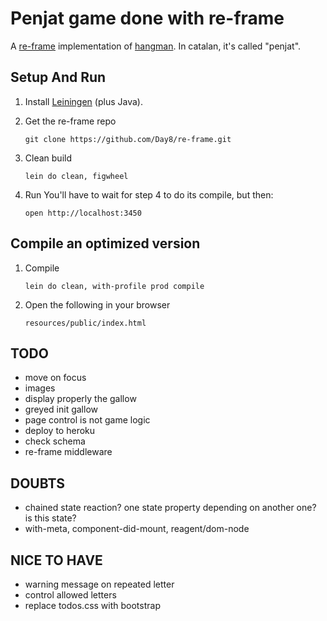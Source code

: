 # Penjat game done with re-frame

A [re-frame](https://github.com/Day8/re-frame) implementation of [hangman](https://en.wikipedia.org/wiki/Hangman_(game)). In catalan, it's called "penjat".


## Setup And Run

1. Install [Leiningen](http://leiningen.org/)  (plus Java).

2. Get the re-frame repo
   ```
   git clone https://github.com/Day8/re-frame.git
   ```

3. Clean build
   ```
   lein do clean, figwheel
   ```

4. Run
   You'll have to wait for step 4 to do its compile, but then:
   ```
   open http://localhost:3450
   ```


## Compile an optimized version

1. Compile
   ```
   lein do clean, with-profile prod compile
   ```

2. Open the following in your browser
   ```
   resources/public/index.html
   ```


## TODO
- move on focus
- images
- display properly the gallow
- greyed init gallow
- page control is not game logic
- deploy to heroku
- check schema
- re-frame middleware


## DOUBTS
- chained state reaction? one state property depending on another one? is this state?
- with-meta, component-did-mount, reagent/dom-node



## NICE TO HAVE
- warning message on repeated letter
- control allowed letters
- replace todos.css with bootstrap